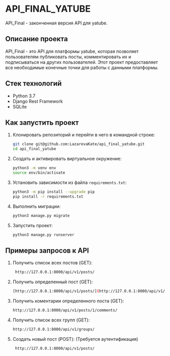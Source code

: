# API_FINAL_YATUBE

API_Final - законченная версия API для yatube.

## Описание проекта

API_Final - это API для платформы yatube, которая позволяет пользователям публиковать посты, комментировать их и подписываться на других пользователей. Этот проект предоставляет все необходимые конечные точки для работы с данными платформы.

## Стек технологий

- Python 3.7
- Django Rest Framework
- SQLite

## Как запустить проект

1. Клонировать репозиторий и перейти в него в командной строке:
    ```sh
    git clone git@github.com:LazarevaKate/api_final_yatube.git
    cd api_final_yatube
    ```

2. Создать и активировать виртуальное окружение:
    ```sh
    python3 -m venv env
    source env/bin/activate
    ```

3. Установить зависимости из файла `requirements.txt`:
    ```sh
    python3 -m pip install --upgrade pip
    pip install -r requirements.txt
    ```

4. Выполнить миграции:
    ```sh
    python3 manage.py migrate
    ```

5. Запустить проект:
    ```sh
    python3 manage.py runserver
    ```
## Примеры запросов к API

1. Получить список всех постов (GET):
   ```sh
    http://127.0.0.1:8000/api/v1/posts/
    ```
2. Получить определенный пост (GET):
    ```sh
    [http://127.0.0.1:8000/api/v1/posts/](http://127.0.0.1:8000/api/v1/posts/1/)
    ```
3. Получить коментарии определенного поста (GET):
    ```sh
    http://127.0.0.1:8000/api/v1/posts/1/comments/
    ```
4. Получить список всех групп (GET):
    ```sh
    http://127.0.0.1:8000/api/v1/groups/
    ```
5. Создать новый пост (POST):
   (Требуется аутентификация)
   ```sh
    http://127.0.0.1:8000/api/v1/posts/
    ```
